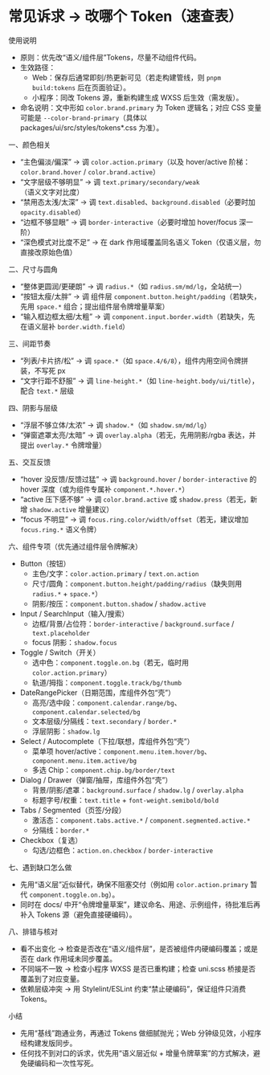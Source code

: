 # 常见诉求 → 改哪个 Token（速查表）

使用说明
- 原则：优先改“语义/组件层”Tokens，尽量不动组件代码。
- 生效路径：
  - Web：保存后通常即刻/热更新可见（若走构建管线，则 `pnpm build:tokens` 后在页面验证）。
  - 小程序：同改 Tokens 源，重新构建生成 WXSS 后生效（需发版）。
- 命名说明：文中形如 `color.brand.primary` 为 Token 逻辑名；对应 CSS 变量可能是 `--color-brand-primary`（具体以 packages/ui/src/styles/tokens*.css 为准）。

一、颜色相关
- “主色偏淡/偏深” → 调 `color.action.primary`（以及 hover/active 阶梯：`color.brand.hover` / `color.brand.active`）
- “文字层级不够明显” → 调 `text.primary/secondary/weak`（语义文字对比度）
- “禁用态太浅/太深” → 调 `text.disabled`、`background.disabled`（必要时加 `opacity.disabled`）
- “边框不够显眼” → 调 `border-interactive`（必要时增加 hover/focus 深一阶）
- “深色模式对比度不足” → 在 dark 作用域覆盖同名语义 Token（仅语义层，勿直接改原始色值）

二、尺寸与圆角
- “整体更圆润/更硬朗” → 调 `radius.*`（如 `radius.sm/md/lg`，全站统一）
- “按钮太瘦/太胖” → 调 组件层 `component.button.height/padding`（若缺失，先用 `space.*` 组合；提出组件层令牌增量草案）
- “输入框边框太细/太粗” → 调 `component.input.border.width`（若缺失，先在语义层补 `border.width.field`）

三、间距节奏
- “列表/卡片挤/松” → 调 `space.*`（如 `space.4/6/8`），组件内用空间令牌拼装，不写死 px
- “文字行距不舒服” → 调 `line-height.*`（如 `line-height.body/ui/title`），配合 `text.*` 层级

四、阴影与层级
- “浮层不够立体/太浓” → 调 `shadow.*`（如 `shadow.sm/md/lg`）
- “弹窗遮罩太亮/太暗” → 调 `overlay.alpha`（若无，先用阴影/rgba 表达，并提出 `overlay.*` 令牌增量）

五、交互反馈
- “hover 没反馈/反馈过猛” → 调 `background.hover` / `border-interactive` 的 hover 深度（或为组件专属补 `component.*.hover.*`）
- “active 压下感不够” → 调 `color.brand.active` 或 `shadow.press`（若无，新增 `shadow.active` 增量建议）
- “focus 不明显” → 调 `focus.ring.color/width/offset`（若无，建议增加 `focus.ring.*` 语义令牌）

六、组件专项（优先通过组件层令牌解决）
- Button（按钮）
  - 主色/文字：`color.action.primary` / `text.on.action`
  - 尺寸/圆角：`component.button.height/padding/radius`（缺失则用 `radius.*` + `space.*`）
  - 阴影/按压：`component.button.shadow` / `shadow.active`
- Input / SearchInput（输入/搜索）
  - 边框/背景/占位符：`border-interactive` / `background.surface` / `text.placeholder`
  - focus 阴影：`shadow.focus`
- Toggle / Switch（开关）
  - 选中色：`component.toggle.on.bg`（若无，临时用 `color.action.primary`）
  - 轨道/拇指：`component.toggle.track/bg/thumb`
- DateRangePicker（日期范围，库组件外包“壳”）
  - 高亮/选中段：`component.calendar.range/bg`、`component.calendar.selected/bg`
  - 文本层级/分隔线：`text.secondary` / `border.*`
  - 浮层阴影：`shadow.lg`
- Select / Autocomplete（下拉/联想，库组件外包“壳”）
  - 菜单项 hover/active：`component.menu.item.hover/bg`、`component.menu.item.active/bg`
  - 多选 Chip：`component.chip.bg/border/text`
- Dialog / Drawer（弹窗/抽屉，库组件外包“壳”）
  - 背景/阴影/遮罩：`background.surface` / `shadow.lg` / `overlay.alpha`
  - 标题字号/权重：`text.title` + `font-weight.semibold/bold`
- Tabs / Segmented（页签/分段）
  - 激活态：`component.tabs.active.*` / `component.segmented.active.*`
  - 分隔线：`border.*`
- Checkbox（复选）
  - 勾选/边框色：`action.on.checkbox` / `border-interactive`

七、遇到缺口怎么做
- 先用“语义层”近似替代，确保不阻塞交付（例如用 `color.action.primary` 暂代 `component.toggle.on.bg`）。
- 同时在 docs/ 中开“令牌增量草案”，建议命名、用途、示例组件，待批准后再补入 Tokens 源（避免直接硬编码）。

八、排错与核对
- 看不出变化 → 检查是否改在“语义/组件层”，是否被组件内硬编码覆盖；或是否在 dark 作用域未同步覆盖。
- 不同端不一致 → 检查小程序 WXSS 是否已重构建；检查 uni.scss 桥接是否覆盖到了对应变量。
- 依赖层级冲突 → 用 Stylelint/ESLint 约束“禁止硬编码”，保证组件只消费 Tokens。

小结
- 先用“基线”跑通业务，再通过 Tokens 做细腻抛光；Web 分钟级见效，小程序经构建发版同步。
- 任何找不到对口的诉求，优先用“语义层近似 + 增量令牌草案”的方式解决，避免硬编码和一次性写死。
